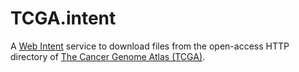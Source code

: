 TCGA.intent
===========

A [Web Intent](http://webintents.org/) service to download files from the open-access HTTP directory of [The Cancer Genome Atlas (TCGA)](http://cancergenome.nih.gov/).
